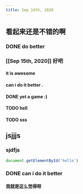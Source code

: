 ```yaml
---
title: Sep 14th, 2020
---
```


## 看起来还是不错的啊
### DONE do better
### [[Sep 15th, 2020]] 好吧
####  it is awesome
#### can i do it better .
#### DONE yet a game :)
#### TODO hell
#### TODO sss
## jsjjjs
### sjdfjs
```js
document.getElementById('hello')
```
### DONE **can i do it better**
#### 我就是这么觉得呀